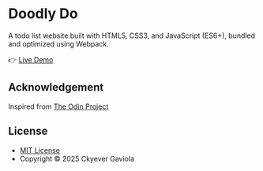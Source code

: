 # Doodly Do
A todo list website built with HTML5, CSS3, and JavaScript (ES6+), bundled and optimized using Webpack.

👉 [Live Demo](https://ckyever.github.io/doodly-do)

## Acknowledgement
Inspired from [The Odin Project](https://www.theodinproject.com/lessons/node-path-javascript-todo-list)

## License
* [MIT License](https://opensource.org/license/MIT)
* Copyright © 2025 Ckyever Gaviola